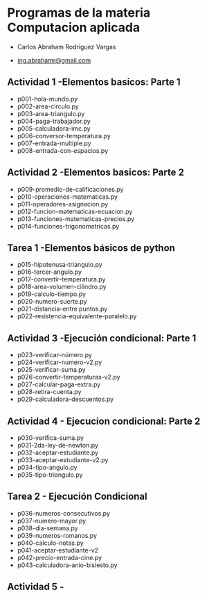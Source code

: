# Programas de la materia Computacion aplicada

- Carlos Abraham Rodriguez Vargas

- ing.abrahamr@gmail.com

## Actividad 1 -Elementos basicos: Parte 1
- p001-hola-mundo.py
- p002-area-circulo.py
- p003-area-triangulo.py
- p004-paga-trabajador.py
- p005-calculadora-imc.py
- p006-conversor-temperatura.py
- p007-entrada-multiple.py
- p008-entrada-con-espacios.py

## Actividad 2 -Elementos basicos: Parte 2
- p009-promedio-de-calificaciones.py
- p010-operaciones-matematicas.py
- p011-operadores-asignacion.py
- p012-funcion-matematicas-ecuacion.py
- p013-funciones-matematicas-precios.py
- p014-funciones-trigonometricas.py

## Tarea 1 -Elementos básicos de python
- p015-hipotenusa-triangulo.py
- p016-tercer-angulo.py
- p017-convertir-temperatura.py
- p018-area-volumen-cilindro.py
- p019-calculo-tiempo.py
- p020-numero-suerte.py
- p021-distancia-entre puntos.py
- p022-resistencia-equivalente-paralelo.py

## Actividad 3 -Ejecución condicional: Parte 1
- p023-verificar-número.py
- p024-verificar-numero-v2.py
- p025-verificar-suma.py
- p026-convertir-temperaturas-v2.py
- p027-calcular-paga-extra.py
- p028-retira-cuenta.py
- p029-calculadora-descuentos.py


## Actividad 4 - Ejecucion condicional: Parte 2

- p030-verifica-suma.py
- p031-2da-ley-de-newton.py
- p032-aceptar-estudiante.py
- p033-aceptar-estudiante-v2.py
- p034-tipo-angulo.py
- p035-tipo-triangulo.py

## Tarea 2 - Ejecución Condicional

- p036-numeros-consecutivos.py
- p037-numero-mayor.py
- p038-dia-semana.py
- p039-numeros-romanos.py
- p040-calculo-notas.py
- p041-aceptar-estudiante-v2
- p042-precio-entrada-cine.py
- p043-calculadora-anio-bisiesto.py 

## Actividad 5 -